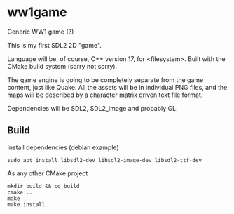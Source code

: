 # ww1game
Generic WW1 game (?)

This is my first SDL2 2D "game".

Language will be, of course, C++ version 17, for \<filesystem>. Built with the CMake build system (sorry not sorry).

The game engine is going to be completely separate from the game content, just like Quake.
All the assets will be in individual PNG files, and the maps will be described by a character matrix driven text file format.

Dependencies will be SDL2, SDL2_image and probably GL.

## Build
Install dependencies (debian example)
```
sudo apt install libsdl2-dev libsdl2-image-dev libsdl2-ttf-dev
```
As any other CMake project
```
mkdir build && cd build
cmake ..
make
make install
```
